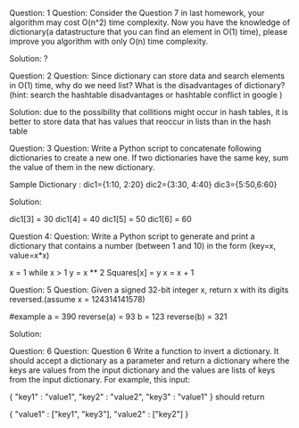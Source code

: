 Question: 1
Question: 
Consider the Question 7 in last homework, your algorithm may cost O(n^2) time complexity. Now you have the knowledge of dictionary(a datastructure that you can find
an element in O(1) time), please improve you algorithm with only O(n) time complexity.

Solution:
?

Question: 2
Question:
Since dictionary can store data and search elements in O(1) time, why do we need list? What is the disadvantages of dictionary?(hint: search the hashtable 
disadvantages or hashtable conflict in google )

Solution: 
due to the possibility that collitions might occur in hash tables, it is better to store data that has values that reoccur in lists than in the hash table

Question: 3
Question:
Write a Python script to concatenate following dictionaries to create a new one. If two dictionaries have the same key, sum the value of them in the new dictionary.

Sample Dictionary :
dic1={1:10, 2:20}
dic2={3:30, 4:40}
dic3={5:50,6:60}

Solution:

dic1[3] = 30
dic1[4] = 40
dic1[5] = 50
dic1[6] = 60

Question 4:
Question:
Write a Python script to generate and print a dictionary that contains a number (between 1 and 10) in the form (key=x, value=x*x)

x = 1
while x > 1
    y = x ** 2
    Squares[x] = y
    x = x + 1
    
Question: 5
Question:
Given a signed 32-bit integer x, return x with its digits reversed.(assume x = 124314141578)

#example
a = 390
reverse(a) = 93
b = 123
reverse(b) = 321

Solution:



Question: 6
Question:
Question 6
Write a function to invert a dictionary. It should accept a dictionary as a parameter and return a dictionary where the keys are values from the input dictionary 
and the values are lists of keys from the input dictionary. For example, this input:

{ "key1" : "value1", "key2" : "value2", "key3" : "value1" }
should return

{ "value1" : ["key1", "key3"], "value2" : ["key2"] }
